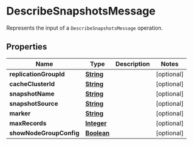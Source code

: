 

# DescribeSnapshotsMessage

Represents the input of a <code>DescribeSnapshotsMessage</code> operation.

## Properties

| Name | Type | Description | Notes |
|------------ | ------------- | ------------- | -------------|
|**replicationGroupId** | [**String**](String.md) |  |  [optional] |
|**cacheClusterId** | [**String**](String.md) |  |  [optional] |
|**snapshotName** | [**String**](String.md) |  |  [optional] |
|**snapshotSource** | [**String**](String.md) |  |  [optional] |
|**marker** | [**String**](String.md) |  |  [optional] |
|**maxRecords** | [**Integer**](Integer.md) |  |  [optional] |
|**showNodeGroupConfig** | [**Boolean**](Boolean.md) |  |  [optional] |




